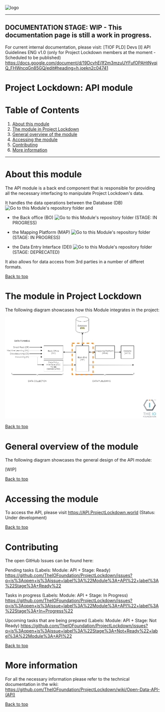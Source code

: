 <a id="top"></a>
![logo](https://user-images.githubusercontent.com/9198668/85232285-68543380-b430-11ea-8353-1aafb79baf78.png)
***

## DOCUMENTATION STAGE: WIP - This documentation page is still a work in progress.

For current internal documentation, please visit:
[TIOF PLD] Devs [I] API Guidelines ENG v1.0 (only for Project Lockdown members at the moment - Scheduled to be published)
https://docs.google.com/document/d/19DcvhEj1f2m3mzuUYFufOPAHtNyqiQ_FHWncqGn85GQ/edit#heading=h.joekn2c04741

# Project Lockdown: API module

# Table of Contents
1. [About this module](#about-this-module)
2. [The module in Project Lockdown](#the-module-in-project-lockdown)
3. [General overview of the module](#general-overview-of-the-module)
4. [Accessing the module](#accessing-the-module)
5. [Contributing](#contributing)
6. [More information](#more-information)

***

# About this module

The API module is a back end component that is responsible for providing all the necessary interfacing to manipulate Project Lockdown's data.

It handles the data operations between the <a href="https://github.com/TheIOFoundation/ProjectLockdown/wiki/Database-(DB)" style="text-decoration: none;cursor: pointer;" title="Check this Module's documentation" alt="Check this Module's documentation">Database (DB)</a>
<a href="https://github.com/TheIOFoundation/ProjectLockdown/tree/master/DB" style="text-decoration: none;cursor: pointer;" title="Go to this Module's repository folder" alt="Go to this Module's repository folder"><img src="https://user-images.githubusercontent.com/9198668/94901447-3ccdf400-04c9-11eb-809a-00db846a47e3.jpg" alt="Go to this Module's repository folder" title="Go to this Module's repository folder" xwidth="100" height="15px" /></a> and

- the <a href="https://github.com/TheIOFoundation/ProjectLockdown/wiki/Back-Office-(BO)" style="text-decoration: none;cursor: pointer;" title="Check this Module's documentation" alt="Check this Module's documentation">Back office (BO)</a> <a href="https://github.com/TheIOFoundation/ProjectLockdown/tree/master/BO" style="text-decoration: none;cursor: pointer;" title="Go to this Module's repository folder" alt="Go to this Module's repository folder"><img src="https://user-images.githubusercontent.com/9198668/94901447-3ccdf400-04c9-11eb-809a-00db846a47e3.jpg" alt="Go to this Module's repository folder" title="Go to this Module's repository folder" xwidth="100" height="15px" /></a> (STAGE: IN PROGRESS)

- the <a href="https://github.com/TheIOFoundation/ProjectLockdown/wiki/Mapping-Platform-(MAP)" style="text-decoration: none;cursor: pointer;" title="Check this Module's documentation" alt="Check this Module's documentation">Mapping Platform (MAP)</a> <a href="https://github.com/TheIOFoundation/ProjectLockdown/tree/master/MAP" style="text-decoration: none;cursor: pointer;" title="Go to this Module's repository folder" alt="Go to this Module's repository folder"><img src="https://user-images.githubusercontent.com/9198668/94901447-3ccdf400-04c9-11eb-809a-00db846a47e3.jpg" alt="Go to this Module's repository folder" title="Go to this Module's repository folder" xwidth="100" height="15px" /></a> (STAGE: IN PROGRESS)

- the <a href="https://github.com/TheIOFoundation/ProjectLockdown/wiki/Data-Entry-Interface-(DEI)" style="text-decoration: none;cursor: pointer;" title="Check this Module's documentation" alt="Check this Module's documentation">Data Entry Interface (DEI)</a>
<a href="https://github.com/TheIOFoundation/ProjectLockdown/tree/master/DEI" style="text-decoration: none;cursor: pointer;" title="Go to this Module's repository folder" alt="Go to this Module's repository folder"><img src="https://user-images.githubusercontent.com/9198668/94901447-3ccdf400-04c9-11eb-809a-00db846a47e3.jpg" alt="Go to this Module's repository folder" title="Go to this Module's repository folder" xwidth="100" height="15px" /></a> (STAGE: DEPRECATED)

It also allows for data access from 3rd parties in a number of differet formats.





<a href="#top">Back to top</a>

# The module in Project Lockdown
The following diagram showcases how this Module integrates in the project:

<img src="https://github.com/TheIOFoundation/ProjectLockdown/blob/master/docs/Diagrams/%5BTIOF%20PLD%5D%20Docs%20%5BP%5D%20General%20Modules%20Diagram%20Focus%20API%20ENG%20v1.0.png" alt="API Module Diagram" title="API Module Diagram"/>

<a href="#top">Back to top</a>

# General overview of the module
The following diagram showcases the general design of the API module:

[WIP]

<a href="#top">Back to top</a>

# Accessing the module
To access the API, please visit
https://API.ProjectLockdown.world
(Status: Under development)

<a href="#top">Back to top</a>

# Contributing
The open GitHub Issues can be found here:

Pending tasks (Labels: Module: API + Stage: Ready)
https://github.com/TheIOFoundation/ProjectLockdown/issues?q=is%3Aopen+is%3Aissue+label%3A%22Module%3A+API%22+label%3A%22Stage%3A+Ready%22

Tasks in progress (Labels: Module: API + Stage: In Progress)
https://github.com/TheIOFoundation/ProjectLockdown/issues?q=is%3Aopen+is%3Aissue+label%3A%22Module%3A+API%22+label%3A%22Stage%3A+In+Progress%22

Upcoming tasks that are being prepared (Labels: Module: API + Stage: Not Ready)
https://github.com/TheIOFoundation/ProjectLockdown/issues?q=is%3Aopen+is%3Aissue+label%3A%22Stage%3A+Not+Ready%22+label%3A%22Module%3A+API%22

<a href="#top">Back to top</a>

# More information
For all the necessary information please refer to the technical documentation in the wiki:
https://github.com/TheIOFoundation/ProjectLockdown/wiki/Open-Data-API-(API)

<a href="#top">Back to top</a>

